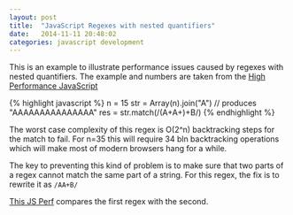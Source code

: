 ```yaml
---
layout: post
title:  "JavaScript Regexes with nested quantifiers"
date:   2014-11-11 20:48:02
categories: javascript development
---
```


This is an example to illustrate performance issues caused by regexes with nested quantifiers. The example and numbers are taken from the [High Performance JavaScript][high-performance-js]

{% highlight javascript %}
n = 15
str = Array(n).join("A") // produces "AAAAAAAAAAAAAAA"
res = str.match(/(A+A+)+B/)
{% endhighlight %}

The worst case complexity of this regex is O(2^n) backtracking steps for the match to fail. 
For n=35 this will require 34 bln backtracking operations which will make most of modern browsers hang for a while.

The key to preventing this kind of problem is to make sure that two parts of a regex cannot match the same part of a string. For this regex, the fix is to rewrite it as `/AA+B/`


[This JS Perf][js-perf-link] compares the first regex with the second. 




[high-performance-js]: http://www.amazon.com/Performance-JavaScript-Faster-Application-Interfaces/dp/059680279X
[js-perf-link]: http://jsperf.com/regex-with-nested-quantifiers
